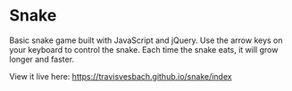 # Snake

Basic snake game built with JavaScript and jQuery.  Use the arrow keys on your keyboard to control the snake.  Each time the snake eats, it will grow longer and faster.

View it live here: https://travisvesbach.github.io/snake/index